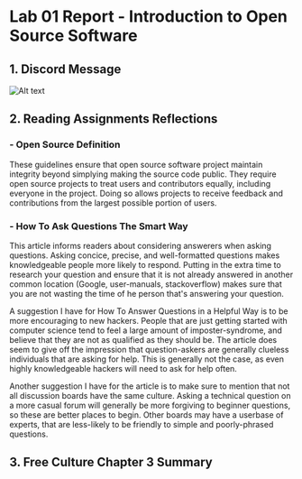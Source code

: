 # Lab 01 Report - Introduction to Open Source Software

## 1. Discord Message

![Alt text](https://i.gyazo.com/8e409d779878a5b6c842a4c3da08203e.png)

## 2. Reading Assignments Reflections

### - Open Source Definition
These guidelines ensure that open source software project maintain integrity beyond simplying making the source code public. They require open source projects to treat users and contributors equally, including everyone in the project. Doing so allows projects to receive feedback and contributions from the largest possible portion of users.

### - How To Ask Questions The Smart Way
This article informs readers about considering answerers when asking questions. Asking concice, precise, and well-formatted questions makes knowledgeable people more likely to respond. Putting in the extra time to research your question and ensure that it is not already answered in another common location (Google, user-manuals, stackoverflow) makes sure that you are not wasting the time of he person that's answering your question.

A suggestion I have for How To Answer Questions in a Helpful Way is to be more encouraging to new hackers. People that are just getting started with computer science tend to feel a large amount of imposter-syndrome, and believe that they are not as qualified as they should be. The article does seem to give off the impression that question-askers are generally clueless individuals that are asking for help. This is generally not the case, as even highly knowledgeable hackers will need to ask for help often.

Another suggestion I have for the article is to make sure to mention that not all discussion boards have the same culture. Asking a technical question on a more casual forum will generally be more forgiving to beginner questions, so these are better places to begin. Other boards may have a userbase of experts, that are less-likely to be friendly to simple and poorly-phrased questions. 

## 3. Free Culture Chapter 3 Summary
